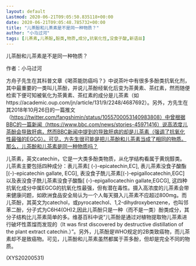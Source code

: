 ```yaml
---
layout: default
Lastmod: 2020-06-21T09:05:50.835118+00:00
date: 2020-06-21T09:05:48.785732+00:00
title: "儿茶酚和儿茶素是不是同一种物质？"
author: "小马过河"
tags: [儿茶素,儿茶酚,酚类,物质,成分,抗氧化性,没食子酸,新语丝]
---
```


儿茶酚和儿茶素是不是同一种物质？

作者：小马过河

方舟子先生在其科普文章《喝茶能防癌吗？》中说茶叶中有很多多酚类抗氧化剂，其中最重要的一类叫儿茶酚，并说儿茶酚经氧化后变为茶黄素、茶红素，然而随便检索下便可知被氧化为茶黄素、茶红素的成分是儿茶素（如https://academic.oup.com/jn/article/131/9/2248/4687692）。另外，方先生在其2018年10月26日的一篇推文（https://twitter.com/fangshimin/status/1055700053140983808）中曾根据BBC的一篇新闻（https://www.bbc.com/news/stories-45971416）说高浓度儿茶酚会导致肝病，然而BBC新闻中提到的导致肝病的却是儿茶素（强调了抗氧化性最强的EGCG）。可见，方先生很可能是把儿茶酚和儿茶素当成了相同的物质。那么，儿茶酚和儿茶素是同一种物质吗？

儿茶素，英文catechin，它是一大类多酚类物质，从化学结构看属于黄烷醇类。儿茶素主要包括四种成分：表儿茶素[ (-)-epicatechin,EC], 表儿茶素没食子酸酯[(-)-epicatechin gallate, ECG], 表没食子酰儿茶素[(-)-epigallocatechin,EGC] 以及表没食子酰儿茶素没食子酸酯[ (-)-epigallocatechin gallate,EGCG], 这四种抗氧化成分中属EGCG的抗氧化性最强，但有潜在毒性。摄入高浓度的儿茶素会带来健康问题，如欧洲食品安全局认为一个人每天摄入儿茶素不应超过800mg。而儿茶酚，其英文为catechol，或pyrocatechol、1,2-dihydroxybenzene，也叫邻苯二酚，分子式为C6H4(OH)2,因此儿茶酚只是一种（而不是一类）酚类成分，其分子结构比儿茶素简单的多。维基百科中说“儿茶酚是通过对植物提取物儿茶素进行破坏性蒸馏而发现的（It was first discovered by destructive distillation of the plant extract catechin.）”。另外，儿茶酚是WHO规定的2B类致癌物，而儿茶素却不是致癌物。可见，儿茶酚和儿茶素虽然都属于茶多酚，但却是完全不同的物质。

(XYS20200531)

